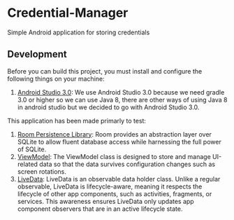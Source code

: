 # Credential-Manager
Simple Android application for storing credentials

## Development

Before you can build this project, you must install and configure the following things on your machine:

1. [Android Studio 3.0][]: We use Android Studio 3.0 because we need gradle 3.0 or higher so we can use Java 8,
   there are other ways of using Java 8 in android studio but we decided to go with Android Studio 3.0.

This application has been made primarly to test:

1. [Room Persistence Library][]: Room provides an abstraction layer over SQLite to allow fluent database access while harnessing the full power of SQLite.
2. [ViewModel][]: The ViewModel class is designed to store and manage UI-related data so that the data survives configuration changes such as screen rotations.
3. [LiveData][]: LiveData is an observable data holder class. Unlike a regular observable, LiveData is lifecycle-aware, meaning it respects the lifecycle of other app components,
   such as activities, fragments, or services. This awareness ensures LiveData only updates app component observers that are in an active lifecycle state.

[Android Studio 3.0]: https://nodejs.org/
[Room Persistence Library]: https://developer.android.com/topic/libraries/architecture/room.html
[ViewModel]: https://developer.android.com/topic/libraries/architecture/viewmodel.html
[LiveData]: https://developer.android.com/topic/libraries/architecture/livedata.html
